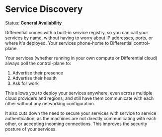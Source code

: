 # Service Discovery

Status: **General Availability**

Differential comes with a built-in service registry, so you can call your services by name, without having to worry about IP addresses, ports, or where it's deployed. Your services phone-home to Differential control-plane.

Your services (whether running in your own compute or Differential cloud) always poll the control-plane to:

1. Advertise their presence
2. Advertise their health
3. Ask for work

This allows you to deploy your services anywhere, even across multiple cloud providers and regions, and still have them communicate with each other without any networking configuration.

It also cuts down the need to secure your services with service to service authentication, as the machines are not directly communicating with each other, or accepting incoming connections. This improves the security posture of your services.
